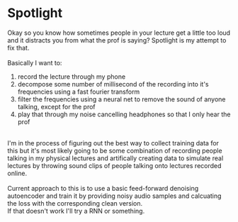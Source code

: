 # Spotlight

Okay so you know how sometimes people in your lecture get a little too loud and it distracts you from what the prof is saying?
Spotlight is my attempt to fix that. <br>
<br>
Basically I want to: <br>
1. record the lecture through my phone
2. decompose some number of millisecond of the recording into it's frequencies using a fast fourier transform
3. filter the frequencies using a neural net to remove the sound of anyone talking, except for the prof
4. play that through my noise cancelling headphones so that I only hear the prof <br>
<br>
I'm in the process of figuring out the best way to collect training data for this but it's most likely going to be some combination of recording people talking in my physical lectures and artifically creating data to simulate real lectures by throwing sound clips of people talking onto lectures recorded online. <br>
<br>
Current approach to this is to use a basic feed-forward denoising autoencoder and train it by providing noisy audio samples and calcuating the loss with the corresponding clean version. <br>
If that doesn't work I'll try a RNN or something.
